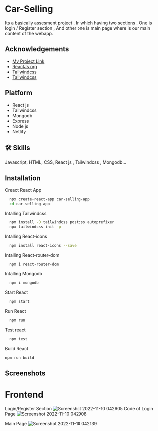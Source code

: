 # Car-Selling
Its a basically assesment project . In which having two sections  .
One is login / Register section , And other one is main page where is our main content of the webapp.

## Acknowledgements
 - [My Project Link](https://singular-nougat-1d7bfb.netlify.app)
 - [ReactJs org](https://reactjs.org/)
 - [Tailwindcss](https://tailwindcss.com/)
 - [Tailwindcss](https://tailwindcss.com/)

## Platform
- React js
- Tailwindcss
- Mongodb
- Express
- Node js
- Netlify

## 🛠 Skills
Javascript, HTML, CSS, React js , Tailwindcss , Mongodb...


## Installation

Creact React App

```bash
  npx create-react-app car-selling-app
  cd car-selling-app
```
Intalling Tailwindcss
```bash
  npm install -D tailwindcss postcss autoprefixer
  npx tailwindcss init -p
```
Intalling React-icons
```bash
  npm install react-icons --save
```

Intalling React-router-dom
```bash
  npm i react-router-dom
```
Intalling Mongodb
```bash
  npm i mongodb
```
Start React
```bash
  npm start
```
Run React
```bash
  npm run
```
Test react
```bash
  npm test
```
Build React
```bash
npm run build
```

## Screenshots
# Frontend
Login/Register Section
![Screenshot 2022-11-10 042605](https://user-images.githubusercontent.com/91875052/200960076-4274b45b-44c1-46ab-bffd-e2a1a539c4e8.png)
Code of Login Page
![Screenshot 2022-11-10 042908](https://user-images.githubusercontent.com/91875052/200960336-921ef276-7bf1-4c47-8fdd-ec99c457adbd.png)

Main Page
![Screenshot 2022-11-10 042139](https://user-images.githubusercontent.com/91875052/200960470-7c789f66-9267-461d-bb49-ee01db798e2d.png)
